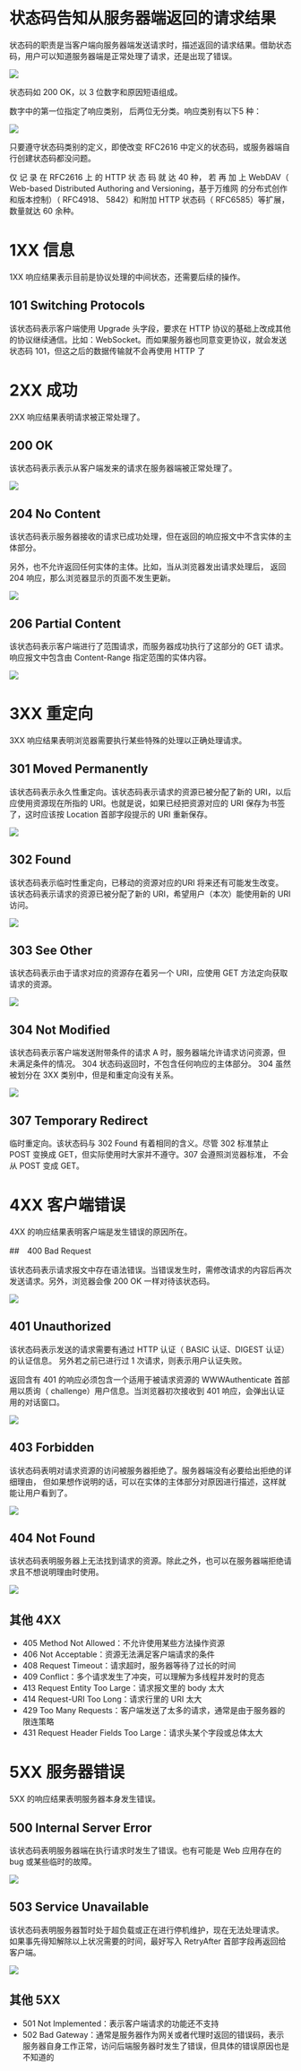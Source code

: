 # 状态码告知从服务器端返回的请求结果  

状态码的职责是当客户端向服务器端发送请求时，描述返回的请求结果。借助状态码，用户可以知道服务器端是正常处理了请求，还是出现了错误。  

![](./img/response_code.png)

状态码如 200 OK，以 3 位数字和原因短语组成。

数字中的第一位指定了响应类别， 后两位无分类。响应类别有以下5 种：

![](./img/status_class.png)

只要遵守状态码类别的定义，即使改变 RFC2616 中定义的状态码，或服务器端自行创建状态码都没问题。  

仅 记 录 在 RFC2616 上 的 HTTP 状 态 码 就 达 40 种， 若 再 加 上 WebDAV（ Web-based Distributed Authoring and Versioning，基于万维网
的分布式创作和版本控制）（ RFC4918、 5842）和附加 HTTP 状态码（ RFC6585）等扩展，数量就达 60 余种。  

# 1XX 信息

1XX 响应结果表示目前是协议处理的中间状态，还需要后续的操作。

## 101 Switching Protocols

该状态码表示客户端使用 Upgrade 头字段，要求在 HTTP 协议的基础上改成其他的协议继续通信。比如：WebSocket。而如果服务器也同意变更协议，就会发送状态码 101，但这之后的数据传输就不会再使用 HTTP 了

# 2XX 成功

2XX 响应结果表明请求被正常处理了。  

## 200 OK  

该状态码表示表示从客户端发来的请求在服务器端被正常处理了。  

![](./img/200_ok.png)

## 204 No Content  

该状态码表示服务器接收的请求已成功处理，但在返回的响应报文中不含实体的主体部分。 

另外，也不允许返回任何实体的主体。比如，当从浏览器发出请求处理后， 返回 204 响应，那么浏览器显示的页面不发生更新。  

![](./img/204_no_content.png)

## 206 Partial Content  

该状态码表示客户端进行了范围请求，而服务器成功执行了这部分的 GET 请求。响应报文中包含由 Content-Range 指定范围的实体内容。  

![](./img/206_partial_content.png)

# 3XX 重定向  

3XX 响应结果表明浏览器需要执行某些特殊的处理以正确处理请求。  

## 301 Moved Permanently  

该状态码表示永久性重定向。该状态码表示请求的资源已被分配了新的 URI，以后应使用资源现在所指的 URI。也就是说，如果已经把资源对应的 URI 保存为书签了，这时应该按 Location 首部字段提示的 URI 重新保存。

![](./img/301_moved_permanently.png)

## 302 Found  

该状态码表示临时性重定向，已移动的资源对应的URI 将来还有可能发生改变。  该状态码表示请求的资源已被分配了新的 URI，希望用户（本次）能使用新的 URI 访问。  

![](./img/302_found.png)

## 303 See Other  

该状态码表示由于请求对应的资源存在着另一个 URI，应使用 GET 方法定向获取请求的资源。  

![](./img/303_see_other.png)

## 304 Not Modified  

该状态码表示客户端发送附带条件的请求 A 时，服务器端允许请求访问资源，但未满足条件的情况。 304 状态码返回时，不包含任何响应的主体部分。 304 虽然被划分在 3XX 类别中，但是和重定向没有关系。  

![](./img/not_modified.png)

## 307 Temporary Redirect  

临时重定向。该状态码与 302 Found 有着相同的含义。尽管 302 标准禁止 POST 变换成 GET，但实际使用时大家并不遵守。307 会遵照浏览器标准， 不会从 POST 变成 GET。  

# 4XX 客户端错误  

4XX 的响应结果表明客户端是发生错误的原因所在。  

##　400 Bad Request  

该状态码表示请求报文中存在语法错误。当错误发生时，需修改请求的内容后再次发送请求。另外，浏览器会像 200 OK 一样对待该状态码。  

![](./img/400_bad_request.png)

## 401 Unauthorized  

该状态码表示发送的请求需要有通过 HTTP 认证（ BASIC 认证、DIGEST 认证）的认证信息。 另外若之前已进行过 1 次请求，则表示用户认证失败。  

返回含有 401 的响应必须包含一个适用于被请求资源的 WWWAuthenticate 首部用以质询（ challenge）用户信息。当浏览器初次接收到 401 响应，会弹出认证用的对话窗口。  

![](./img/401_unauthorized.png)

## 403 Forbidden  

该状态码表明对请求资源的访问被服务器拒绝了。服务器端没有必要给出拒绝的详细理由， 但如果想作说明的话，可以在实体的主体部分对原因进行描述，这样就能让用户看到了。  

![](./img/403_forbidden.png)

## 404 Not Found  

该状态码表明服务器上无法找到请求的资源。除此之外，也可以在服务器端拒绝请求且不想说明理由时使用。  

![](./img/404_not_found.png)

## 其他 4XX

- 405 Method Not Allowed：不允许使用某些方法操作资源
- 406 Not Acceptable：资源无法满足客户端请求的条件
- 408 Request Timeout：请求超时，服务器等待了过长的时间
- 409 Conflict：多个请求发生了冲突，可以理解为多线程并发时的竞态
- 413 Request Entity Too Large：请求报文里的 body 太大
- 414 Request-URI Too Long：请求行里的 URI 太大
- 429 Too Many Requests：客户端发送了太多的请求，通常是由于服务器的限连策略
- 431 Request Header Fields Too Large：请求头某个字段或总体太大

# 5XX 服务器错误  

5XX 的响应结果表明服务器本身发生错误。  

## 500 Internal Server Error  

该状态码表明服务器端在执行请求时发生了错误。也有可能是 Web 应用存在的 bug 或某些临时的故障。  

![](./img/500_internal_sever_error.png)

## 503 Service Unavailable  

该状态码表明服务器暂时处于超负载或正在进行停机维护，现在无法处理请求。 如果事先得知解除以上状况需要的时间，最好写入 RetryAfter 首部字段再返回给客户端。

![](./img/503_service_unavailable.png)

## 其他 5XX

- 501 Not Implemented：表示客户端请求的功能还不支持
- 502 Bad Gateway：通常是服务器作为网关或者代理时返回的错误码，表示服务器自身工作正常，访问后端服务器时发生了错误，但具体的错误原因也是不知道的